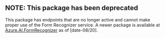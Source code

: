 ## NOTE: This package has been deprecated

This package has endpoints that are no longer active and cannot make proper use of the Form Recognizer service. A newer package is available at [Azure.AI.FormRecognizer][new_package] as of [date-08/20].

[new_package]: https://github.com/Azure/azure-sdk-for-net/tree/master/sdk/formrecognizer/Azure.AI.FormRecognizer